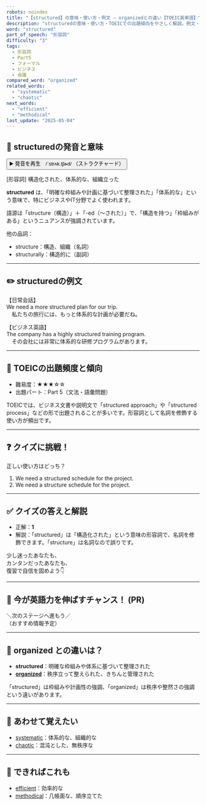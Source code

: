 ```yaml
---
robots: noindex
title: "【structured】の意味・使い方・例文 ― organizedとの違い【TOEIC英単語】"
description: "structuredの意味・使い方・TOEICでの出題傾向をやさしく解説。例文・クイズ付きでorganizedとの違いもわかりやすく学べます。"
word: "structured"
part_of_speech: "形容詞"
difficulty: "3"
tags:
  - 形容詞
  - Part5
  - フォーマル
  - ビジネス
  - 会議
compared_word: "organized"
related_words:
  - "systematic"
  - "chaotic"
next_words:
  - "efficient"
  - "methodical"
last_update: "2025-05-04"
---
```


## 🔰 structuredの発音と意味

<button class="play-audio" onclick="playTTS('structured')">
  <span class="play-audio-main">
    ▶️ 発音を再生　/ˈstrʌk.tʃɚd/
  </span>
  <span class="play-audio-sub">
    （ストラクチャード）
  </span>
</button>

[形容詞] 構造化された、体系的な、組織立った

**structured** は、「明確な枠組みや計画に基づいて整理された」「体系的な」という意味で、特にビジネスやIT分野でよく使われます。

語源は「structure（構造）」＋「-ed（～された）」で、「構造を持つ」「枠組みがある」というニュアンスが強調されています。

他の品詞：  
- structure：構造、組織（名詞）
- structurally：構造的に（副詞）

---

## ✏️ structuredの例文

【日常会話】  
We need a more structured plan for our trip.  
　私たちの旅行には、もっと体系的な計画が必要だね。

【ビジネス英語】  
The company has a highly structured training program.  
　その会社には非常に体系的な研修プログラムがあります。

---

## 🎯 TOEICの出題頻度と傾向

- 難易度：★★★☆☆
- 出題パート：Part 5（文法・語彙問題）

TOEICでは、ビジネス文書や説明文で「structured approach」や「structured process」などの形で出題されることが多いです。形容詞として名詞を修飾する使い方が頻出です。

---

## ❓ クイズに挑戦！

正しい使い方はどっち？

1. We need a structured schedule for the project.  
2. We need a structure schedule for the project.

---

## ✅ クイズの答えと解説

- 正解：**1**
- 解説：「structured」は「構造化された」という意味の形容詞で、名詞を修飾できます。「structure」は名詞なので誤りです。

少し迷ったあなたも、  
カンタンだったあなたも、  
復習で自信を固めよう👇️

---

## 🚀 今が英語力を伸ばすチャンス！ (PR)

<div class="info-center">
＼次のステージへ進もう／<br>  
（おすすめ情報予定）
</div>

---

## 🤔  organized との違いは？

- **structured**：明確な枠組みや体系に基づいて整理された
- **[organized](/word/organized)**：秩序立って整えられた、きちんと管理された

「structured」は枠組みや計画性の強調、「organized」は秩序や整然さの強調という違いがあります。

---

## 🧩 あわせて覚えたい

- [systematic](/word/systematic)：体系的な、組織的な
- [chaotic](/word/chaotic)：混沌とした、無秩序な

---

## 📖 できればこれも

- [efficient](/word/efficient)：効率的な
- [methodical](/word/methodical)：几帳面な、順序立てた

<!-- cvid: aid11_bid07 -->
